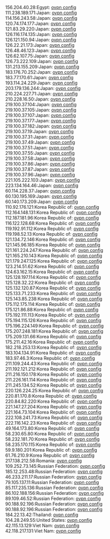 156.204.40.28:Egypt: [ovpn config](vpn/156_204_40_28.ovpn)  
111.238.189.171:Japan: [ovpn config](vpn/111_238_189_171.ovpn)  
114.156.243.58:Japan: [ovpn config](vpn/114_156_243_58.ovpn)  
120.74.174.177:Japan: [ovpn config](vpn/120_74_174_177.ovpn)  
121.83.29.220:Japan: [ovpn config](vpn/121_83_29_220.ovpn)  
126.116.174.135:Japan: [ovpn config](vpn/126_116_174_135.ovpn)  
126.121.150.94:Japan: [ovpn config](vpn/126_121_150_94.ovpn)  
126.22.21.173:Japan: [ovpn config](vpn/126_22_21_173.ovpn)  
126.48.46.123:Japan: [ovpn config](vpn/126_48_46_123.ovpn)  
126.62.107.75:Japan: [ovpn config](vpn/126_62_107_75.ovpn)  
126.73.222.109:Japan: [ovpn config](vpn/126_73_222_109.ovpn)  
131.213.155.209:Japan: [ovpn config](vpn/131_213_155_209.ovpn)  
183.176.70.252:Japan: [ovpn config](vpn/183_176_70_252.ovpn)  
183.77.170.61:Japan: [ovpn config](vpn/183_77_170_61.ovpn)  
193.114.24.229:Japan: [ovpn config](vpn/193_114_24_229.ovpn)  
203.179.136.244:Japan: [ovpn config](vpn/203_179_136_244.ovpn)  
210.224.227.71:Japan: [ovpn config](vpn/210_224_227_71.ovpn)  
210.228.16.50:Japan: [ovpn config](vpn/210_228_16_50.ovpn)  
219.100.37.104:Japan: [ovpn config](vpn/219_100_37_104.ovpn)  
219.100.37.105:Japan: [ovpn config](vpn/219_100_37_105.ovpn)  
219.100.37.107:Japan: [ovpn config](vpn/219_100_37_107.ovpn)  
219.100.37.177:Japan: [ovpn config](vpn/219_100_37_177.ovpn)  
219.100.37.182:Japan: [ovpn config](vpn/219_100_37_182.ovpn)  
219.100.37.19:Japan: [ovpn config](vpn/219_100_37_19.ovpn)  
219.100.37.31:Japan: [ovpn config](vpn/219_100_37_31.ovpn)  
219.100.37.49:Japan: [ovpn config](vpn/219_100_37_49.ovpn)  
219.100.37.51:Japan: [ovpn config](vpn/219_100_37_51.ovpn)  
219.100.37.55:Japan: [ovpn config](vpn/219_100_37_55.ovpn)  
219.100.37.58:Japan: [ovpn config](vpn/219_100_37_58.ovpn)  
219.100.37.86:Japan: [ovpn config](vpn/219_100_37_86.ovpn)  
219.100.37.87:Japan: [ovpn config](vpn/219_100_37_87.ovpn)  
219.100.37.96:Japan: [ovpn config](vpn/219_100_37_96.ovpn)  
221.105.222.103:Japan: [ovpn config](vpn/221_105_222_103.ovpn)  
223.134.164.46:Japan: [ovpn config](vpn/223_134_164_46.ovpn)  
60.114.228.37:Japan: [ovpn config](vpn/60_114_228_37.ovpn)  
60.130.195.169:Japan: [ovpn config](vpn/60_130_195_169.ovpn)  
60.140.173.209:Japan: [ovpn config](vpn/60_140_173_209.ovpn)  
110.92.176.121:Korea Republic of: [ovpn config](vpn/110_92_176_121.ovpn)  
112.164.148.131:Korea Republic of: [ovpn config](vpn/112_164_148_131.ovpn)  
112.187.181.96:Korea Republic of: [ovpn config](vpn/112_187_181_96.ovpn)  
116.122.128.68:Korea Republic of: [ovpn config](vpn/116_122_128_68.ovpn)  
119.192.91.112:Korea Republic of: [ovpn config](vpn/119_192_91_112.ovpn)  
119.198.52.13:Korea Republic of: [ovpn config](vpn/119_198_52_13.ovpn)  
121.134.72.146:Korea Republic of: [ovpn config](vpn/121_134_72_146.ovpn)  
121.145.96.185:Korea Republic of: [ovpn config](vpn/121_145_96_185.ovpn)  
121.161.224.247:Korea Republic of: [ovpn config](vpn/121_161_224_247.ovpn)  
121.165.210.143:Korea Republic of: [ovpn config](vpn/121_165_210_143.ovpn)  
121.179.247.125:Korea Republic of: [ovpn config](vpn/121_179_247_125.ovpn)  
123.214.51.62:Korea Republic of: [ovpn config](vpn/123_214_51_62.ovpn)  
124.63.162.15:Korea Republic of: [ovpn config](vpn/124_63_162_15.ovpn)  
125.128.197.114:Korea Republic of: [ovpn config](vpn/125_128_197_114.ovpn)  
125.128.32.22:Korea Republic of: [ovpn config](vpn/125_128_32_22.ovpn)  
125.132.120.87:Korea Republic of: [ovpn config](vpn/125_132_120_87.ovpn)  
125.133.71.233:Korea Republic of: [ovpn config](vpn/125_133_71_233.ovpn)  
125.143.85.238:Korea Republic of: [ovpn config](vpn/125_143_85_238.ovpn)  
175.112.175.114:Korea Republic of: [ovpn config](vpn/175_112_175_114.ovpn)  
175.121.86.88:Korea Republic of: [ovpn config](vpn/175_121_86_88.ovpn)  
175.192.111.113:Korea Republic of: [ovpn config](vpn/175_192_111_113.ovpn)  
175.194.115.126:Korea Republic of: [ovpn config](vpn/175_194_115_126.ovpn)  
175.196.224.149:Korea Republic of: [ovpn config](vpn/175_196_224_149.ovpn)  
175.207.248.181:Korea Republic of: [ovpn config](vpn/175_207_248_181.ovpn)  
175.209.131.66:Korea Republic of: [ovpn config](vpn/175_209_131_66.ovpn)  
175.211.42.16:Korea Republic of: [ovpn config](vpn/175_211_42_16.ovpn)  
182.218.253.13:Korea Republic of: [ovpn config](vpn/182_218_253_13.ovpn)  
183.104.134.91:Korea Republic of: [ovpn config](vpn/183_104_134_91.ovpn)  
183.97.46.3:Korea Republic of: [ovpn config](vpn/183_97_46_3.ovpn)  
211.109.244.43:Korea Republic of: [ovpn config](vpn/211_109_244_43.ovpn)  
211.192.121.212:Korea Republic of: [ovpn config](vpn/211_192_121_212.ovpn)  
211.216.150.178:Korea Republic of: [ovpn config](vpn/211_216_150_178.ovpn)  
211.226.161.114:Korea Republic of: [ovpn config](vpn/211_226_161_114.ovpn)  
211.245.134.52:Korea Republic of: [ovpn config](vpn/211_245_134_52.ovpn)  
220.126.224.25:Korea Republic of: [ovpn config](vpn/220_126_224_25.ovpn)  
220.81.170.8:Korea Republic of: [ovpn config](vpn/220_81_170_8.ovpn)  
220.84.82.220:Korea Republic of: [ovpn config](vpn/220_84_82_220.ovpn)  
221.147.27.204:Korea Republic of: [ovpn config](vpn/221_147_27_204.ovpn)  
221.164.73.104:Korea Republic of: [ovpn config](vpn/221_164_73_104.ovpn)  
222.108.241.73:Korea Republic of: [ovpn config](vpn/222_108_241_73.ovpn)  
222.116.142.23:Korea Republic of: [ovpn config](vpn/222_116_142_23.ovpn)  
49.164.173.80:Korea Republic of: [ovpn config](vpn/49_164_173_80.ovpn)  
58.230.65.80:Korea Republic of: [ovpn config](vpn/58_230_65_80.ovpn)  
58.232.181.70:Korea Republic of: [ovpn config](vpn/58_232_181_70.ovpn)  
58.235.170.115:Korea Republic of: [ovpn config](vpn/58_235_170_115.ovpn)  
59.9.180.201:Korea Republic of: [ovpn config](vpn/59_9_180_201.ovpn)  
61.76.210.9:Korea Republic of: [ovpn config](vpn/61_76_210_9.ovpn)  
217.138.212.58:Romania: [ovpn config](vpn/217_138_212_58.ovpn)  
109.252.73.145:Russian Federation: [ovpn config](vpn/109_252_73_145.ovpn)  
185.12.253.48:Russian Federation: [ovpn config](vpn/185_12_253_48.ovpn)  
46.233.211.17:Russian Federation: [ovpn config](vpn/46_233_211_17.ovpn)  
79.105.137.11:Russian Federation: [ovpn config](vpn/79_105_137_11.ovpn)  
85.117.235.136:Russian Federation: [ovpn config](vpn/85_117_235_136.ovpn)  
86.102.188.156:Russian Federation: [ovpn config](vpn/86_102_188_156.ovpn)  
89.109.46.52:Russian Federation: [ovpn config](vpn/89_109_46_52.ovpn)  
90.188.92.196:Russian Federation: [ovpn config](vpn/90_188_92_196.ovpn)  
90.188.92.196:Russian Federation: [ovpn config](vpn/90_188_92_196.ovpn)  
184.22.13.42:Thailand: [ovpn config](vpn/184_22_13_42.ovpn)  
104.28.249.55:United States: [ovpn config](vpn/104_28_249_55.ovpn)  
42.115.13.129:Viet Nam: [ovpn config](vpn/42_115_13_129.ovpn)  
42.118.217.131:Viet Nam: [ovpn config](vpn/42_118_217_131.ovpn)  
